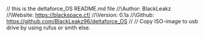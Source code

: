 // this is the deltaforce_OS README.md file
//\Author: BlackLeakz
//\Website: https://blackspace.cf/
//\Version: 0.1a
//\Github: https://github.com/BlackLeakz96/deltaforce_OS
//
// Copy ISO-image to usb drive by using rufus or smth else.

